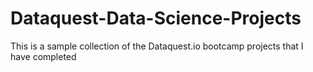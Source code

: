 # Dataquest-Data-Science-Projects

This is a sample collection of the Dataquest.io bootcamp projects that I have completed
